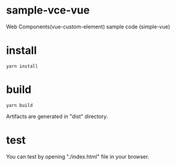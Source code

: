 # sample-vce-vue
Web Components(vue-custom-element) sample code (simple-vue)

# install
```
yarn install
```

# build
```
yarn build
```
Artifacts are generated in "dist" directory.

# test
You can test by opening "./index.html" file in your browser.
